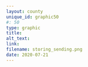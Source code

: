 ```yaml
---
layout: county 
unique_id: graphic50
#: 50
type: graphic
title: 
alt_text: 
link: 
filename: storing_sending.png
date: 2020-07-21
---
```

